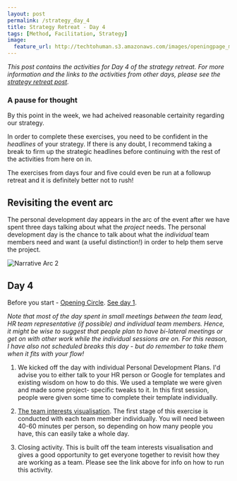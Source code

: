 ```yaml
---
layout: post
permalink: /strategy_day_4
title: Strategy Retreat - Day 4 
tags: [Method, Facilitation, Strategy]
image: 
  feature_url: http://techtohuman.s3.amazonaws.com/images/openingpage_montage.jpeg
---
```


<em>This post contains the activities for Day 4 of the strategy retreat. For more information and the links to the activities from other days, please see the [strategy retreat post](http://techtohuman.com/strategy_retreat/).</em> 

<div class="well">

<h3> A pause for thought </h3>
By this point in the week, we had acheived reasonable certainity regarding our strategy. <p>In order to complete these exercises, you need to be confident in the <em>headlines</em> of your strategy. If there is any doubt, I recommend taking a break to firm up the strategic headlines before continuing with the rest of the activities from here on in. </p><p>The exercises from days four and five could even be run at a followup retreat and it is definitely better not to rush!</em></p></div>

## Revisiting the event arc

The personal development day appears in the arc of the event after we have spent three days talking about what the *project* needs. The personal development day is the chance to talk about what the *individual* team members need and want (a useful distinction!) in order to help them serve the project. 

![Narrative Arc 2](http://techtohuman.s3.amazonaws.com/images/narrative_arc_2.jpg)

## Day 4

Before you start - <a href="http://facilitation.aspirationtech.org/index.php?title=Facilitation:Opening_Circle" target="_blank">Opening Circle</a>. <a href="http://techtohuman.com/strategy_day_1">See day 1</a>. 

*Note that most of the day spent in small meetings between the team lead, HR team representative (if possible) and individual team members. Hence, it might be wise to suggest that people plan to have bi-lateral meetings or get on with other work while the individual sessions are on. For this reason, I have also not scheduled breaks this day - but do remember to take them when it fits with your flow!*

1. We kicked off the day with individual Personal Development Plans. I'd advise you to either talk to your HR person or Google for templates and existing wisdom on how to do this. We used a template we were given and made some project- specific tweaks to it. In this first session, people were given some time to complete their template individually.  

2. [The team interests visualisation](http://techtohuman.com/team_interests_visualisation). The first stage of this exercise is conducted with each team member individually. You will need between 40-60 minutes per person, so depending on how many people you have, this can easily take a whole day.  

3. Closing activity. This is built off the team interests visualisation and gives a good opportunity to get everyone together to revisit how they are working as a team. Please see the link above for info on how to run this activity. 






